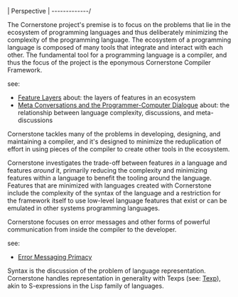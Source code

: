 | Perspective |
\-------------/

The Cornerstone project's premise is to focus on the problems that lie in the
ecosystem of programming languages and thus deliberately minimizing the
complexity of the programming language.  The ecosystem of a programming language
is composed of many tools that integrate and interact with each other.  The
fundamental tool for a programming language is a compiler, and thus the focus of
the project is the eponymous Cornerstone Compiler Framework.

see:
- [Feature Layers](feature-layers.md)
  about: the layers of features in an ecosystem
- [Meta Conversations and the Programmer-Computer Dialogue](meta-conversation.md)
  about: the relationship between language complexity, discussions, and
  meta-discussions

Cornerstone tackles many of the problems in developing, designing, and
maintaining a compiler, and it's designed to minimize the reduplication of
effort in using pieces of the compiler to create other tools in the ecosystem.

Cornerstone investigates the trade-off between features _in_ a language and
features _around_ it, primarily reducing the complexity and minimizing features
within a language to benefit the tooling around the language.  Features that are
minimized with languages created with Cornerstone include the complexity of the
syntax of the language and a restriction for the framework itself to use
low-level language features that exist or can be emulated in other systems
programming languages.

Cornerstone focuses on error messages and other forms of powerful communication
from inside the compiler to the developer.

see:
- [Error Messaging Primacy](error-messages.md)

Syntax is the discussion of the problem of language representation.  Cornerstone
handles representation in generality with Texps (see: [Texp](texp.md)), akin to
S-expressions in the Lisp family of languages.
